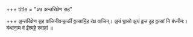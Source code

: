 +++
title = "०७ अन्तरिक्षेण सह"

+++
अ॒न्तरि॑क्षेण स॒ह वा॑जिनीवन्क॒र्कीं व॒त्सामि॒ह र॑क्ष वाजिन्। अ॒यं घा॒सो अ॒यं व्र॒ज इ॒ह व॒त्सां नि ब॑ध्नीमः। य॑थाना॒म व॑ ईश्महे॒ स्वाहा॑ ॥